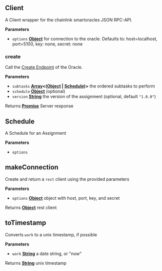 <!-- Generated by documentation.js. Update this documentation by updating the source code. -->

## Client

A Client wrapper for the chainlink smartoracles JSON RPC-API.

**Parameters**

-   `options` **[Object](https://developer.mozilla.org/en-US/docs/Web/JavaScript/Reference/Global_Objects/Object)** for connection to the oracle.  Defaults to:
      host=localhost, port=5100, key: none, secret: none

### create

Call the [Create Endpoint](https://chainlink-docs.smartcontract.com/#create) of the Oracle.

**Parameters**

-   `subtasks` **[Array](https://developer.mozilla.org/en-US/docs/Web/JavaScript/Reference/Global_Objects/Array)&lt;([Object](https://developer.mozilla.org/en-US/docs/Web/JavaScript/Reference/Global_Objects/Object) \| [Schedule](#schedule))>** the ordered subtasks to perform
-   `schedule` **[Object](https://developer.mozilla.org/en-US/docs/Web/JavaScript/Reference/Global_Objects/Object)** (optional)
-   `version` **[String](https://developer.mozilla.org/en-US/docs/Web/JavaScript/Reference/Global_Objects/String)** the version of the assignment (optional, default `"1.0.0"`)

Returns **[Promise](https://developer.mozilla.org/en-US/docs/Web/JavaScript/Reference/Global_Objects/Promise)** Server response

## Schedule

A Schedule for an Assignment

**Parameters**

-   `options`  

## makeConnection

Create and return a `rest` client using the provided parameters

**Parameters**

-   `options` **[Object](https://developer.mozilla.org/en-US/docs/Web/JavaScript/Reference/Global_Objects/Object)** object with host, port, key, and secret

Returns **[Object](https://developer.mozilla.org/en-US/docs/Web/JavaScript/Reference/Global_Objects/Object)** rest client

## toTimestamp

Converts `work` to a unix timestamp, if possible

**Parameters**

-   `work` **[String](https://developer.mozilla.org/en-US/docs/Web/JavaScript/Reference/Global_Objects/String)** a date string, or "now"

Returns **[String](https://developer.mozilla.org/en-US/docs/Web/JavaScript/Reference/Global_Objects/String)** unix timestamp
